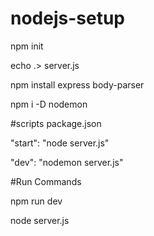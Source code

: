 # nodejs-setup
npm init

echo .> server.js

npm install express body-parser 

npm i -D nodemon


#scripts     package.json        



"start": "node server.js"



"dev": "nodemon server.js"



#Run Commands



npm run dev     



node server.js
